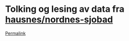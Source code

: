 # Tolking og lesing av data fra [hausnes/nordnes-sjobad](https://github.com/hausnes/nordnes-sjobad)

[Permalink](https://github.com/hausnes/nordnes-sjobad/blob/1c56433ea7c9d834274ee28cc12503e0bb3b5a2e/temperatur.csv)
